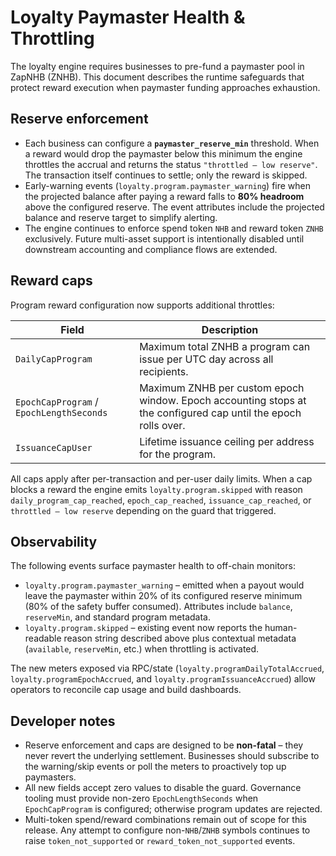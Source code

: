 # Loyalty Paymaster Health & Throttling

The loyalty engine requires businesses to pre-fund a paymaster pool in ZapNHB (ZNHB).
This document describes the runtime safeguards that protect reward execution when paymaster
funding approaches exhaustion.

## Reserve enforcement

* Each business can configure a **`paymaster_reserve_min`** threshold. When a reward would drop
  the paymaster below this minimum the engine throttles the accrual and returns the status
  `"throttled — low reserve"`. The transaction itself continues to settle; only the reward is
  skipped.
* Early-warning events (`loyalty.program.paymaster_warning`) fire when the projected balance after
  paying a reward falls to **80% headroom** above the configured reserve. The event attributes include
  the projected balance and reserve target to simplify alerting.
* The engine continues to enforce spend token `NHB` and reward token `ZNHB` exclusively. Future
  multi-asset support is intentionally disabled until downstream accounting and compliance flows are
  extended.

## Reward caps

Program reward configuration now supports additional throttles:

| Field | Description |
|-------|-------------|
| `DailyCapProgram` | Maximum total ZNHB a program can issue per UTC day across all recipients. |
| `EpochCapProgram` / `EpochLengthSeconds` | Maximum ZNHB per custom epoch window. Epoch accounting stops at the configured cap until the epoch rolls over. |
| `IssuanceCapUser` | Lifetime issuance ceiling per address for the program. |

All caps apply after per-transaction and per-user daily limits. When a cap blocks a reward the
engine emits `loyalty.program.skipped` with reason `daily_program_cap_reached`, `epoch_cap_reached`,
`issuance_cap_reached`, or `throttled — low reserve` depending on the guard that triggered.

## Observability

The following events surface paymaster health to off-chain monitors:

* `loyalty.program.paymaster_warning` – emitted when a payout would leave the paymaster within 20%
  of its configured reserve minimum (80% of the safety buffer consumed). Attributes include
  `balance`, `reserveMin`, and standard program metadata.
* `loyalty.program.skipped` – existing event now reports the human-readable reason string described
  above plus contextual metadata (`available`, `reserveMin`, etc.) when throttling is activated.

The new meters exposed via RPC/state (`loyalty.programDailyTotalAccrued`,
`loyalty.programEpochAccrued`, and `loyalty.programIssuanceAccrued`) allow operators to reconcile
cap usage and build dashboards.

## Developer notes

* Reserve enforcement and caps are designed to be **non-fatal** – they never revert the underlying
  settlement. Businesses should subscribe to the warning/skip events or poll the meters to
  proactively top up paymasters.
* All new fields accept zero values to disable the guard. Governance tooling must provide
  non-zero `EpochLengthSeconds` when `EpochCapProgram` is configured; otherwise program updates are
  rejected.
* Multi-token spend/reward combinations remain out of scope for this release. Any attempt to
  configure non-`NHB`/`ZNHB` symbols continues to raise `token_not_supported` or
  `reward_token_not_supported` events.
